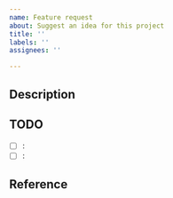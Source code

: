 ```yaml
---
name: Feature request
about: Suggest an idea for this project
title: ''
labels: ''
assignees: ''

---
```

## Description

## TODO
- [ ] :
- [ ] : 

## Reference
